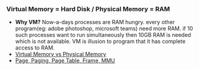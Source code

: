 ### Virtual Memory = Hard Disk / Physical Memory = RAM
- **Why VM?** Now-a-days processes are RAM hungry. every other program(eg: adobe photoshop, microsoft teams) need more RAM. if 10 such processes want to run simultaneously then 10GB RAM is needed which is not available. VM is illusion to program that it has complete access to RAM.
- [Virtual Memory vs Physical Memory](VirtualMem_vs_PhysicalMem.md)
- [Page, Paging, Page Table, Frame, MMU](Terms.md)
